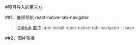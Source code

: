 #项目导入的第三方



##1、底部导航 react-native-tab-navigator
> [GitHub](https://github.com/exponent/react-native-tab-navigator)
> [栗子](http://blog.csdn.net/chichengjunma/article/details/52681259)
>npm install react-native-tab-navigator --save



##2、图片轮播 